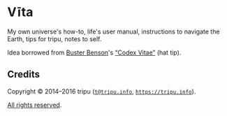 # V&#299;ta

My own universe's how-to, life's user manual, instructions to navigate the Earth, tips for tripu, notes to self.

Idea borrowed from [Buster Benson](https://github.com/busterbenson)'s [&ldquo;Codex Vitae&rdquo;](https://github.com/busterbenson/public/blob/master/Codex.md)
(hat tip).

## Credits

Copyright &copy; 2014&ndash;2016 tripu ([`t@tripu.info`](mailto:t@tripu.info), [`https://tripu.info`](https://tripu.info/)).

[All rights reserved](LICENSE.md).

